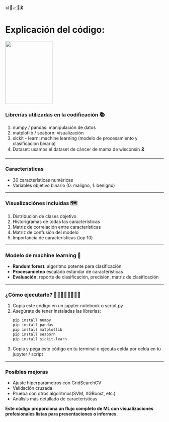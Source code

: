 📊🧠📈💊🎗️

# **Explicación del código:**

 <img src="https://copilot.microsoft.com/th/id/BCO.53fa3e52-d816-42fe-b04a-cd9bb8c7b482.png" width= "150"
 height="200">


### **Librerías utilizadas en la codificación** 📚
1.   numpy / pandas: manipulación de datos
1.   matplotlib / seaborn: visualización
2.   sickit - learn: machine learning (modelo de procesamiento y clasificación binaria)
2.   Dataset: usamos el dataset de cáncer de mama de wisconsin 🎗️
______________________________________________________
### **Características**
*   30 características numéricas
*   Variables objetivo binario (0: maligno, 1: benigno)
_______________________________________________________

### **Visualizaciónes incluidas** 🗺️

1.   Distribución de clases objetivo
1.   Historigramas de todas las características
1.   Matriz de correlación entre características
2.   Matriz de confusión del modelo
2.   Importancia de características (top 10)

____________________________________________

### **Modelo de machine learning** 🧠

*   **Random forest:** algoritmo potente para clasificación
*   **Procesamietno** escalado estandar de características
*   **Evaluación:** reporte de clasificación, precisión, matriz de clasificación
 __________________________________________

### **¿Cómo ejecutarlo?** 👨🏻‍💻👨🏻‍💻🦾🚀
1.   Copia este código en un jupyter notebook o script.py
2.   Asegúrate de tener instaladas las librerías:
     ```bash
     pip install numpy
     pip install pandas
     pip install matplotlib
     pip install seaborn
     pip install sickit-learn
     ```
3.   Copia y pega este código en tu terminal o ejecuta celda por celda en tu jupyter / script
____________________________________
### **Posibles mejoras**
- Ajuste hiperparámetros con GridSearchCV
- Validación cruzada
- Prueba con otros algoritmos(SVM, XGBoost, etc.)
- Análisis más detallado de características


**Este código proporciona un flujo completo de ML con visualizaciones profesionales listas para presentaciones o informes.** 
